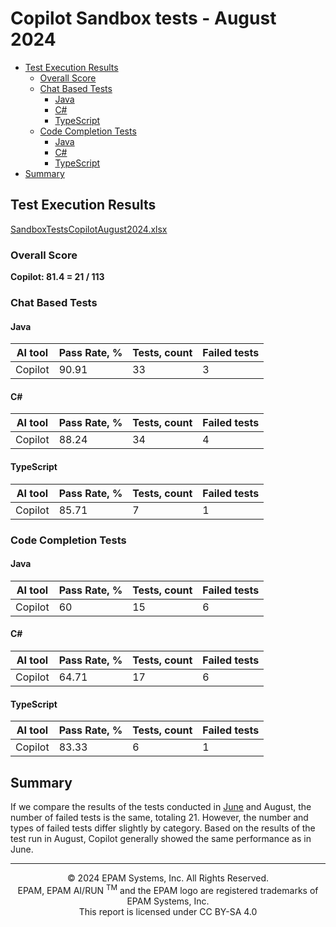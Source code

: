 # Copilot Sandbox tests - August 2024

- [Test Execution Results](#test-execution-results)
    - [Overall Score](#overall-score)
    - [Chat Based Tests](#chat-based-tests)
        - [Java](#java)
        - [C#](#c)
        - [TypeScript](#typescript)
    - [Code Completion Tests](#code-completion-tests)
        - [Java](#java-1)
        - [C#](#c-1)
        - [TypeScript](#typescript-1)
- [Summary](#summary)

## Test Execution Results

[SandboxTestsCopilotAugust2024.xlsx](../../../../reports/SandboxTestsCopilotAugust2024.xlsx)

### Overall Score
**Copilot: 81.4 = 21 / 113**

### Chat Based Tests

#### Java

| AI tool | Pass Rate, % | Tests, count | Failed tests |
|---------|--------------|--------------|--------------|
| Copilot | 90.91        | 33           | 3            |

#### C#

| AI tool | Pass Rate, % | Tests, count | Failed tests |
|---------|--------------|--------------|--------------|
| Copilot | 88.24        | 34           | 4            |

#### TypeScript

| AI tool | Pass Rate, % | Tests, count | Failed tests |
|---------|--------------|--------------|--------------|
| Copilot | 85.71        | 7            | 1            |

### Code Completion Tests

#### Java

| AI tool | Pass Rate, % | Tests, count | Failed tests |
|---------|--------------|--------------|--------------|
| Copilot | 60           | 15           | 6            |

#### C#

| AI tool | Pass Rate, % | Tests, count | Failed tests |
|---------|--------------|--------------|--------------|
| Copilot | 64.71        | 17           | 6            |

#### TypeScript

| AI tool | Pass Rate, % | Tests, count | Failed tests |
|---------|--------------|--------------|--------------|
| Copilot | 83.33        | 6            | 1            |

## Summary

If we compare the results of the tests conducted in [June](../gemini-copilot-amazon-q-sandbox-tests-june-2024.md) and August, the number of failed tests is the same, totaling 21. However, the number and types of failed tests differ slightly by category. 
Based on the results of the test run in August, Copilot generally showed the same performance as in June.

---
<p style="text-align: center;">    © 2024 EPAM Systems, Inc. All Rights Reserved.<br/>    EPAM, EPAM AI/RUN <sup>TM</sup> and the EPAM logo are registered trademarks of EPAM Systems, Inc.<br>    This report is licensed under CC BY-SA 4.0<br/></p> 